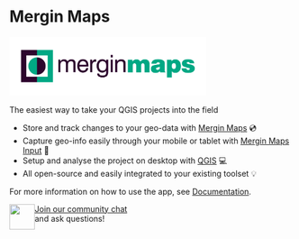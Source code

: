 # Mergin Maps

<img src="images/MM_logo.png" width=350>

The easiest way to take your QGIS projects into the field

- Store and track changes to your geo-data with [Mergin Maps](merginmaps.com) 💿
- Capture geo-info easily through your mobile or tablet with [Mergin Maps Input](https://github.com/MerginMaps/input) 📱
- Setup and analyse the project on desktop with [QGIS](qgis.org) 💻
- All open-source and easily integrated to your existing toolset 💡

For more information on how to use the app, see [Documentation](https://merginmaps.com/docs).

<div><img align="left" width="45" height="45" src="https://raw.githubusercontent.com/MerginMaps/docs/main/src/.vuepress/public/slack.svg"><a href="https://merginmaps.com/community/join">Join our community chat</a><br/>and ask questions!</div>
